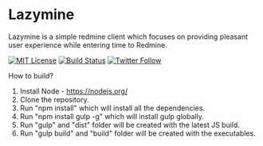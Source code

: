 # Lazymine
Lazymine is a simple redmine client which focuses on providing pleasant user experience while entering time to Redmine.

[![MIT License][license-image]][license-url]
[![Build Status](https://travis-ci.org/Raathigesh/Lazymine.svg?branch=master)](https://travis-ci.org/Raathigesh/LazyMine)
[![Twitter Follow](https://img.shields.io/badge/twitter-follow-blue.svg?style=flat)](https://twitter.com/lazymine)

How to build?

1. Install Node - https://nodejs.org/
2. Clone the repository.
3. Run "npm install" which will install all the dependencies.
4. Run "npm install gulp -g" which will install gulp globally.
4. Run "gulp" and "dist" folder will be created with the latest JS build.
5. Run "gulp build" and "build" folder will be created with the executables.

[license-image]: http://img.shields.io/badge/license-MIT-blue.svg?style=flat
[license-url]: LICENSE
